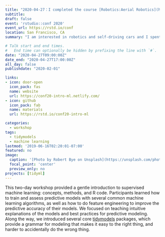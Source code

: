 ```yaml
---
title: "2020-04-27：I completed the course [Robotics:Aerial Robotics](https://www.coursera.org/learn/robotics-flight) in Coursera! "
subtitle:
draft: false
event: 'rstudio::conf 2020'
event_url: https://rstd.io/conf
location: San Francisco, CA
summary: "I am interested in robotics and self-driving cars and I spent my free-time in coursera to learn more about robotics and self-driving cars"

# Talk start and end times.
#   End time can optionally be hidden by prefixing the line with `#`.
date: "2020-04-27T09:00:00Z"
date_end: "2020-04-27T17:00:00Z"
all_day: false
publishdate: "2020-02-01"

links:
- icon: door-open
  icon_pack: fas
  name: website
  url: https://conf20-intro-ml.netlify.com/
- icon: github
  icon_pack: fab
  name: materials
  url: https://rstd.io/conf20-intro-ml

categories:
  - workshop
tags:
  - tidymodels
  - machine learning
lastmod: '2019-06-16T02:20:01-07:00'
featured: no
image:
  caption: '[Photo by Robert Bye on Unsplash](https://unsplash.com/photos/R-WtV-QyVnY)'
  focal_point: 'center'
  preview_only: no
projects: [tidyml]
---
```


This two-day workshop provided a gentle introduction to supervised machine learning: concepts, methods, and R code. Participants learned how to train and assess predictive models with several common machine learning algorithms, as well as how to do feature engineering to improve the predictive accuracy of their models. We focused on teaching intuitive explanations of the models and best practices for predictive modeling. Along the way, we introduced several core [tidymodels](https://github.com/tidymodels) packages, which provide a grammar for modeling that makes it easy to the right thing, and harder to accidentally do the wrong thing.